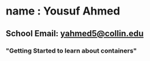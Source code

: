 # name : Yousuf Ahmed
## School Email: yahmed5@collin.edu
### "Getting Started to learn about containers"
